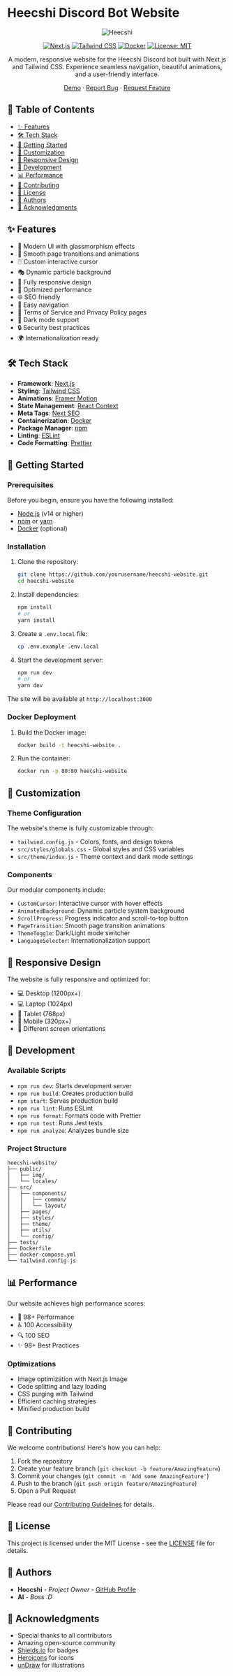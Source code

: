 # Heecshi Discord Bot Website

<div align="center">

![Heecshi](public/img/Logos/favicon.png)

[![Next.js](https://img.shields.io/badge/Next.js-black?style=for-the-badge&logo=next.js&logoColor=white)](https://nextjs.org/)
[![Tailwind CSS](https://img.shields.io/badge/Tailwind_CSS-38B2AC?style=for-the-badge&logo=tailwind-css&logoColor=white)](https://tailwindcss.com/)
[![Docker](https://img.shields.io/badge/Docker-2496ED?style=for-the-badge&logo=docker&logoColor=white)](https://www.docker.com/)
[![License: MIT](https://img.shields.io/badge/License-MIT-yellow.svg?style=for-the-badge)](https://opensource.org/licenses/MIT)

A modern, responsive website for the Heecshi Discord bot built with Next.js and Tailwind CSS. Experience seamless navigation, beautiful animations, and a user-friendly interface.

[Demo](heecshi-website.vercel.app/) · [Report Bug](https://github.com/Hoocs151/heecshi-website/issues) · [Request Feature](https://github.com/Hoocs151/heecshi-website/issues)

</div>

## 📌 Table of Contents
- [✨ Features](#-features)
- [🛠️ Tech Stack](#️-tech-stack)
- [🚀 Getting Started](#-getting-started)
- [🎨 Customization](#-customization)
- [📱 Responsive Design](#-responsive-design)
- [🔧 Development](#-development)
- [📊 Performance](#-performance)
- [🤝 Contributing](#-contributing)
- [📄 License](#-license)
- [👥 Authors](#-authors)
- [🙏 Acknowledgments](#-acknowledgments)

## ✨ Features

- 🎨 Modern UI with glassmorphism effects
- 🌟 Smooth page transitions and animations
- 🖱️ Custom interactive cursor
- 🎭 Dynamic particle background
- 📱 Fully responsive design
- 🚀 Optimized performance
- 🌐 SEO friendly
- 🎯 Easy navigation
- 📜 Terms of Service and Privacy Policy pages
- 🌙 Dark mode support
- 🔒 Security best practices
- 🌍 Internationalization ready

## 🛠️ Tech Stack

- **Framework**: [Next.js](https://nextjs.org/)
- **Styling**: [Tailwind CSS](https://tailwindcss.com/)
- **Animations**: [Framer Motion](https://www.framer.com/motion/)
- **State Management**: [React Context](https://reactjs.org/docs/context.html)
- **Meta Tags**: [Next SEO](https://github.com/garmeeh/next-seo)
- **Containerization**: [Docker](https://www.docker.com/)
- **Package Manager**: [npm](https://www.npmjs.com/)
- **Linting**: [ESLint](https://eslint.org/)
- **Code Formatting**: [Prettier](https://prettier.io/)

## 🚀 Getting Started

### Prerequisites

Before you begin, ensure you have the following installed:
- [Node.js](https://nodejs.org/) (v14 or higher)
- [npm](https://www.npmjs.com/) or [yarn](https://yarnpkg.com/)
- [Docker](https://www.docker.com/) (optional)

### Installation

1. Clone the repository:
   ```bash
   git clone https://github.com/yourusername/heecshi-website.git
   cd heecshi-website
   ```

2. Install dependencies:
   ```bash
   npm install
   # or
   yarn install
   ```

3. Create a `.env.local` file:
   ```bash
   cp .env.example .env.local
   ```

4. Start the development server:
   ```bash
   npm run dev
   # or
   yarn dev
   ```

The site will be available at `http://localhost:3000`

### Docker Deployment

1. Build the Docker image:
   ```bash
   docker build -t heecshi-website .
   ```

2. Run the container:
   ```bash
   docker run -p 80:80 heecshi-website
   ```

## 🎨 Customization

### Theme Configuration
The website's theme is fully customizable through:
- `tailwind.config.js` - Colors, fonts, and design tokens
- `src/styles/globals.css` - Global styles and CSS variables
- `src/theme/index.js` - Theme context and dark mode settings

### Components
Our modular components include:
- `CustomCursor`: Interactive cursor with hover effects
- `AnimatedBackground`: Dynamic particle system background
- `ScrollProgress`: Progress indicator and scroll-to-top button
- `PageTransition`: Smooth page transition animations
- `ThemeToggle`: Dark/Light mode switcher
- `LanguageSelector`: Internationalization support

## 📱 Responsive Design

The website is fully responsive and optimized for:
- 💻 Desktop (1200px+)
- 💻 Laptop (1024px)
- 📱 Tablet (768px)
- 📱 Mobile (320px+)
- 📱 Different screen orientations

## 🔧 Development

### Available Scripts

- `npm run dev`: Starts development server
- `npm run build`: Creates production build
- `npm start`: Serves production build
- `npm run lint`: Runs ESLint
- `npm run format`: Formats code with Prettier
- `npm run test`: Runs Jest tests
- `npm run analyze`: Analyzes bundle size

### Project Structure
```
heecshi-website/
├── public/
│   ├── img/
│   └── locales/
├── src/
│   ├── components/
│   │   ├── common/
│   │   └── layout/
│   ├── pages/
│   ├── styles/
│   ├── theme/
│   ├── utils/
│   └── config/
├── tests/
├── Dockerfile
├── docker-compose.yml
└── tailwind.config.js
```

## 📊 Performance

Our website achieves high performance scores:
- 🚀 98+ Performance
- ♿ 100 Accessibility
- 🔍 100 SEO
- ✨ 98+ Best Practices

### Optimizations
- Image optimization with Next.js Image
- Code splitting and lazy loading
- CSS purging with Tailwind
- Efficient caching strategies
- Minified production build

## 🤝 Contributing

We welcome contributions! Here's how you can help:

1. Fork the repository
2. Create your feature branch (`git checkout -b feature/AmazingFeature`)
3. Commit your changes (`git commit -m 'Add some AmazingFeature'`)
4. Push to the branch (`git push origin feature/AmazingFeature`)
5. Open a Pull Request

Please read our [Contributing Guidelines](CONTRIBUTING.md) for details.

## 📄 License

This project is licensed under the MIT License - see the [LICENSE](LICENSE) file for details.

## 👥 Authors

- **Hoocshi** - *Project Owner* - [GitHub Profile](https://github.com/Hoocs151)
- **AI** - *Boss :D*

## 🙏 Acknowledgments

- Special thanks to all contributors
- Amazing open-source community
- [Shields.io](https://shields.io/) for badges
- [Heroicons](https://heroicons.com/) for icons
- [unDraw](https://undraw.co/) for illustrations
